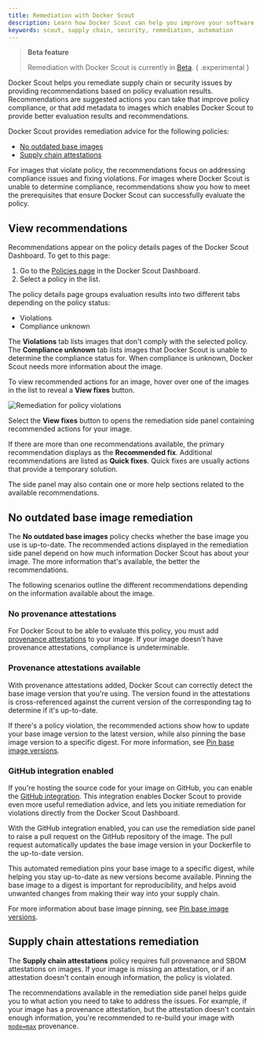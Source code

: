 ```yaml
---
title: Remediation with Docker Scout
description: Learn how Docker Scout can help you improve your software quality automatically, using remediation
keywords: scout, supply chain, security, remediation, automation
---
```


> **Beta feature**
>
> Remediation with Docker Scout is currently in [Beta](../../release-lifecycle.md#Beta).
{ .experimental }

Docker Scout helps you remediate supply chain or security issues by providing
recommendations based on policy evaluation results. Recommendations are
suggested actions you can take that improve policy compliance, or that add
metadata to images which enables Docker Scout to provide better evaluation
results and recommendations.

Docker Scout provides remediation advice for the following policies:

- [No outdated base images](#no-outdated-base-image-remediation)
- [Supply chain attestations](#supply-chain-attestations-remediation)

For images that violate policy, the recommendations focus on addressing
compliance issues and fixing violations. For images where Docker Scout is
unable to determine compliance, recommendations show you how to meet the
prerequisites that ensure Docker Scout can successfully evaluate the policy.

## View recommendations

Recommendations appear on the policy details pages of the Docker Scout
Dashboard. To get to this page:

1. Go to the [Policies page](https://scout.docker.com/reports/policy) in the Docker Scout Dashboard.
2. Select a policy in the list.

The policy details page groups evaluation results into two different tabs
depending on the policy status:

- Violations
- Compliance unknown

The **Violations** tab lists images that don't comply with the selected policy.
The **Compliance unknown** tab lists images that Docker Scout is unable to
determine the compliance status for. When compliance is unknown, Docker Scout
needs more information about the image.

To view recommended actions for an image, hover over one of the images in the
list to reveal a **View fixes** button.

![Remediation for policy violations](../images/remediation.png)

Select the **View fixes** button to opens the remediation side panel containing
recommended actions for your image.

If there are more than one recommendations available, the primary
recommendation displays as the **Recommended fix**. Additional recommendations
are listed as **Quick fixes**. Quick fixes are usually actions that provide a
temporary solution.

The side panel may also contain one or more help sections related to the
available recommendations.

## No outdated base image remediation

The **No outdated base images** policy checks whether the base image you use is
up-to-date. The recommended actions displayed in the remediation side panel
depend on how much information Docker Scout has about your image. The more
information that's available, the better the recommendations.

The following scenarios outline the different recommendations depending on the
information available about the image.

### No provenance attestations

For Docker Scout to be able to evaluate this policy, you must add [provenance
attestations](../../build/attestations/slsa-provenance.md) to your image. If
your image doesn't have provenance attestations, compliance is undeterminable.

<!--
  TODO(dvdksn): no support for the following, yet

  When provenance attestations are unavailable, Docker Scout provides generic,
  best-effort recommendations in the remediation side panel. These
  recommendations estimate your base using information from image analysis
  results. The base image version is unknown, but you can manually select the
  version you use in the remediation side panel. This lets Docker Scout evaluate
  whether the base image detected in the image analysis is up-to-date with the
  version you selected.

  https://github.com/docker/docs/pull/18961#discussion_r1447186845
-->

### Provenance attestations available

With provenance attestations added, Docker Scout can correctly detect the base
image version that you're using. The version found in the attestations is
cross-referenced against the current version of the corresponding tag to
determine if it's up-to-date.

If there's a policy violation, the recommended actions show how to update your
base image version to the latest version, while also pinning the base image
version to a specific digest. For more information, see [Pin base image
versions](../../build/building/best-practices.md#pin-base-image-versions).

### GitHub integration enabled

If you're hosting the source code for your image on GitHub, you can enable the
[GitHub integration](../integrations/source-code-management/github.md). This
integration enables Docker Scout to provide even more useful remediation
advice, and lets you initiate remediation for violations directly from the
Docker Scout Dashboard.

With the GitHub integration enabled, you can use the remediation side panel to
raise a pull request on the GitHub repository of the image. The pull request
automatically updates the base image version in your Dockerfile to the
up-to-date version.

This automated remediation pins your base image to a specific digest, while
helping you stay up-to-date as new versions become available. Pinning the base
image to a digest is important for reproducibility, and helps avoid unwanted
changes from making their way into your supply chain.

For more information about base image pinning, see [Pin base image
versions](../../build/building/best-practices.md#pin-base-image-versions).

<!--
  TODO(dvdksn): no support for the following, yet

  Enabling the GitHub integration also allows Docker Scout to visualize the
  remediation workflow in the Docker Scout Dashboard. Each step, from the pull
  request being raised to the image being deployed to an environment, is
  displayed in the remediation sidebar when inspecting the image.

  https://github.com/docker/docs/pull/18961#discussion_r1447189475
-->

## Supply chain attestations remediation

The **Supply chain attestations** policy requires full provenance and SBOM
attestations on images. If your image is missing an attestation, or if an
attestation doesn't contain enough information, the policy is violated.

The recommendations available in the remediation side panel helps guide you to
what action you need to take to address the issues. For example, if your image
has a provenance attestation, but the attestation doesn't contain enough
information, you're recommended to re-build your image with
[`mode=max`](../../build/attestations/slsa-provenance.md#max) provenance.
